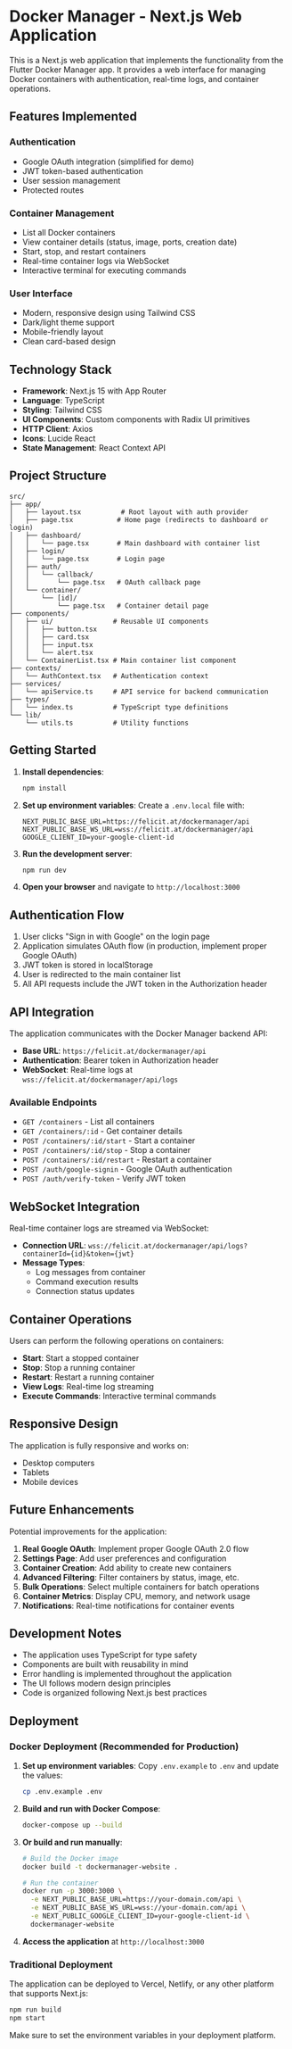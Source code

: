 # Docker Manager - Next.js Web Application

This is a Next.js web application that implements the functionality from the Flutter Docker Manager app. It provides a web interface for managing Docker containers with authentication, real-time logs, and container operations.

## Features Implemented

### Authentication
- Google OAuth integration (simplified for demo)
- JWT token-based authentication
- User session management
- Protected routes

### Container Management
- List all Docker containers
- View container details (status, image, ports, creation date)
- Start, stop, and restart containers
- Real-time container logs via WebSocket
- Interactive terminal for executing commands

### User Interface
- Modern, responsive design using Tailwind CSS
- Dark/light theme support
- Mobile-friendly layout
- Clean card-based design

## Technology Stack

- **Framework**: Next.js 15 with App Router
- **Language**: TypeScript
- **Styling**: Tailwind CSS
- **UI Components**: Custom components with Radix UI primitives
- **HTTP Client**: Axios
- **Icons**: Lucide React
- **State Management**: React Context API

## Project Structure

```
src/
├── app/
│   ├── layout.tsx          # Root layout with auth provider
│   ├── page.tsx           # Home page (redirects to dashboard or login)
│   ├── dashboard/
│   │   └── page.tsx       # Main dashboard with container list
│   ├── login/
│   │   └── page.tsx       # Login page
│   ├── auth/
│   │   └── callback/
│   │       └── page.tsx   # OAuth callback page
│   └── container/
│       └── [id]/
│           └── page.tsx   # Container detail page
├── components/
│   ├── ui/               # Reusable UI components
│   │   ├── button.tsx
│   │   ├── card.tsx
│   │   ├── input.tsx
│   │   └── alert.tsx
│   └── ContainerList.tsx # Main container list component
├── contexts/
│   └── AuthContext.tsx   # Authentication context
├── services/
│   └── apiService.ts     # API service for backend communication
├── types/
│   └── index.ts          # TypeScript type definitions
└── lib/
    └── utils.ts          # Utility functions
```

## Getting Started

1. **Install dependencies**:
   ```bash
   npm install
   ```

2. **Set up environment variables**:
   Create a `.env.local` file with:
   ```
   NEXT_PUBLIC_BASE_URL=https://felicit.at/dockermanager/api
   NEXT_PUBLIC_BASE_WS_URL=wss://felicit.at/dockermanager/api
   GOOGLE_CLIENT_ID=your-google-client-id
   ```

3. **Run the development server**:
   ```bash
   npm run dev
   ```

4. **Open your browser** and navigate to `http://localhost:3000`

## Authentication Flow

1. User clicks "Sign in with Google" on the login page
2. Application simulates OAuth flow (in production, implement proper Google OAuth)
3. JWT token is stored in localStorage
4. User is redirected to the main container list
5. All API requests include the JWT token in the Authorization header

## API Integration

The application communicates with the Docker Manager backend API:

- **Base URL**: `https://felicit.at/dockermanager/api`
- **Authentication**: Bearer token in Authorization header
- **WebSocket**: Real-time logs at `wss://felicit.at/dockermanager/api/logs`

### Available Endpoints

- `GET /containers` - List all containers
- `GET /containers/:id` - Get container details
- `POST /containers/:id/start` - Start a container
- `POST /containers/:id/stop` - Stop a container
- `POST /containers/:id/restart` - Restart a container
- `POST /auth/google-signin` - Google OAuth authentication
- `POST /auth/verify-token` - Verify JWT token

## WebSocket Integration

Real-time container logs are streamed via WebSocket:

- **Connection URL**: `wss://felicit.at/dockermanager/api/logs?containerId={id}&token={jwt}`
- **Message Types**:
  - Log messages from container
  - Command execution results
  - Connection status updates

## Container Operations

Users can perform the following operations on containers:

- **Start**: Start a stopped container
- **Stop**: Stop a running container
- **Restart**: Restart a running container
- **View Logs**: Real-time log streaming
- **Execute Commands**: Interactive terminal commands

## Responsive Design

The application is fully responsive and works on:

- Desktop computers
- Tablets
- Mobile devices

## Future Enhancements

Potential improvements for the application:

1. **Real Google OAuth**: Implement proper Google OAuth 2.0 flow
2. **Settings Page**: Add user preferences and configuration
3. **Container Creation**: Add ability to create new containers
4. **Advanced Filtering**: Filter containers by status, image, etc.
5. **Bulk Operations**: Select multiple containers for batch operations
6. **Container Metrics**: Display CPU, memory, and network usage
7. **Notifications**: Real-time notifications for container events

## Development Notes

- The application uses TypeScript for type safety
- Components are built with reusability in mind
- Error handling is implemented throughout the application
- The UI follows modern design principles
- Code is organized following Next.js best practices

## Deployment

### Docker Deployment (Recommended for Production)

1. **Set up environment variables**:
   Copy `.env.example` to `.env` and update the values:
   ```bash
   cp .env.example .env
   ```

2. **Build and run with Docker Compose**:
   ```bash
   docker-compose up --build
   ```

3. **Or build and run manually**:
   ```bash
   # Build the Docker image
   docker build -t dockermanager-website .

   # Run the container
   docker run -p 3000:3000 \
     -e NEXT_PUBLIC_BASE_URL=https://your-domain.com/api \
     -e NEXT_PUBLIC_BASE_WS_URL=wss://your-domain.com/api \
     -e NEXT_PUBLIC_GOOGLE_CLIENT_ID=your-google-client-id \
     dockermanager-website
   ```

4. **Access the application** at `http://localhost:3000`

### Traditional Deployment

The application can be deployed to Vercel, Netlify, or any other platform that supports Next.js:

```bash
npm run build
npm start
```

Make sure to set the environment variables in your deployment platform.
